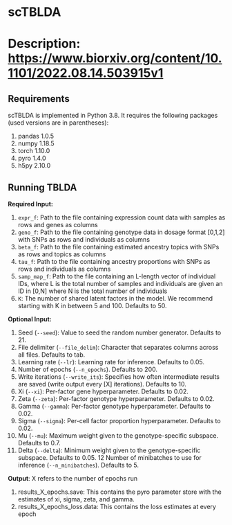 # scTBLDA

# Description: https://www.biorxiv.org/content/10.1101/2022.08.14.503915v1

## Requirements

scTBLDA is implemented in Python 3.8. It requires the following packages (used versions are in parentheses):

1. pandas 1.0.5
2. numpy 1.18.5
3. torch 1.10.0
4. pyro 1.4.0
5. h5py 2.10.0

## Running TBLDA

**Required Input:**

1. `expr_f`: Path to the file containing expression count data with samples as rows and genes as columns
2. `geno_f`: Path to the file containing genotype data in dosage format [0,1,2] with SNPs as rows and individuals as columns
3. `beta_f`: Path to the file containing estimated ancestry topics with SNPs as rows and topics as columns
4. `tau_f`: Path to the file containing ancestry proportions with SNPs as rows and individuals as columns
5. `samp_map_f`: Path to the file containing an L-length vector of individual IDs, where L is the total number of samples and individuals are given an ID in [0,N] where N is the total number of individuals
6. `K`: The number of shared latent factors in the model. We recommend starting with K in between 5 and 100. Defaults to 50.

**Optional Input:**

1. Seed (`--seed`): Value to seed the random number generator. Defaults to 21.
2. File delimiter (`--file_delim`): Character that separates columns across all files. Defaults to tab.
3. Learning rate (`--lr`): Learning rate for inference. Defaults to 0.05.
4. Number of epochs (`--n_epochs`). Defaults to 200.
5. Write iterations (`--write_its`): Specifies how often intermediate results are saved (write output every [X] iterations). Defaults to 10.
6. Xi (`--xi`): Per-factor gene hyperparameter. Defaults to 0.02.
7. Zeta (`--zeta`): Per-factor genotype hyperparameter. Defaults to 0.02.
8. Gamma (`--gamma`): Per-factor genotype hyperparameter. Defaults to 0.02.
9. Sigma (`--sigma`): Per-cell factor proportion hyperparameter. Defaults to 0.02.
10. Mu (`--mu`): Maximum weight given to the genotype-specific subspace. Defaults to 0.7.
11. Delta (`--delta`): Minimum weight given to the genotype-specific subspace. Defaults to 0.05.
12 Number of minibatches to use for inference (`--n_minibatches`). Defaults to 5.

  **Output**: X refers to the number of epochs run
  
  1. results_X_epochs.save: This contains the pyro parameter store with the estimates of xi, sigma, zeta, and gamma.
  2. results_X_epochs_loss.data: This contains the loss estimates at every epoch
